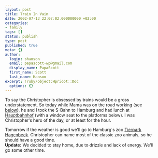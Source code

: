 ```yaml
---
layout: post
title: Train In Vain
date: 2002-07-13 22:07:02.000000000 +02:00
categories:
- family
tags: []
status: publish
type: post
published: true
meta: {}
author:
  login: shanson
  email: papascott-wp@gmail.com
  display_name: PapaScott
  first_name: Scott
  last_name: Hanson
excerpt: !ruby/object:Hpricot::Doc
  options: {}
---
```

<p>To say the Christopher is obsessed by trains would be a gross understatement. So today while Mama was on the road working (see <a href="http://www.papascott.de/2002/07/13/1805.php#001805">below</a>), he and I took the S-Bahn to Hamburg and had lunch at <a href="http://www.bahnhof-hamburg.de/wandelhalle.html">Hauptbahnhof</a> (with a window seat to the platforms below). I was Christopher's hero of the day, or at least for the hour.</p>
<p>Tomorrow if the weather is good we'll go to Hamburg's zoo <a href="http://www.hagenbeck.de/"> Tierpark Hagenbeck</a>. Christopher can name most of the classic zoo animals, so he should have a good time.<br />
 <b>Update:</b> We decided to stay home, due to drizzle and lack of energy. We'll go some other time.</p>
